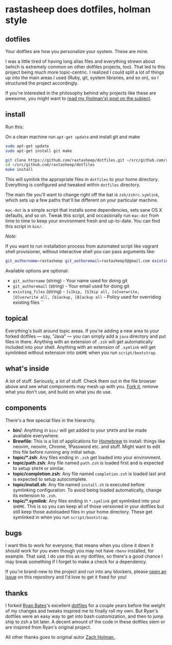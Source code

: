 # rastasheep does dotfiles, holman style

## dotfiles

Your dotfiles are how you personalize your system. These are mine.

I was a little tired of having long alias files and everything strewn about
(which is extremely common on other dotfiles projects, too). That led to this
project being much more topic-centric. I realized I could split a lot of things
up into the main areas I used (Ruby, git, system libraries, and so on), so I
structured the project accordingly.

If you're interested in the philosophy behind why projects like these are
awesome, you might want to [read my (holman's) post on the
subject](http://zachholman.com/2010/08/dotfiles-are-meant-to-be-forked/).

## install

Run this:

On a clean machine run `apt-get update` and install git and make

```bash
sudo apt-get update
sudo apt-get install git make
```

```bash
git clone https://github.com/rastasheep/dotfiles.git ~/src/github.com/rastasheep/dotfiles
cd ~/src/github.com/rastasheep/dotfiles
make install
```

This will symlink the appropriate files in `dotfiles` to your home directory.
Everything is configured and tweaked within `dotfiles` directory.

The main file you'll want to change right off the bat is `zsh/zshrc.symlink`,
which sets up a few paths that'll be different on your particular machine.

`mac-dot` is a simple script that installs some dependencies, sets sane OS X
defaults, and so on. Tweak this script, and occasionally run `mac-dot` from
time to time to keep your environment fresh and up-to-date. You can find
this script in `bin/`.

*Note*:

If you want to run installation process from automated script like vagrant shell
provisioner, without interactive shell you can pass arguments like:

```bash
git_authorname=rastasheep git_authoremail=rastasheep3@gmail.com existing_files=O make -C ~/src/github.com/rastasheep/dotfiles install
```

Available options are optional:

- `git_authorname` (string) - Your name used for doing git
- `git_authoremail` (string) - Your email used for doing git
- `existing_files` (string) - `[s]kip, [S]kip all, [o]verwrite, [O]verwrite all, [b]ackup, [B]ackup all` - Policy used for overriding existing files   ``

## topical

Everything's built around topic areas. If you're adding a new area to your
forked dotfiles — say, "Java" — you can simply add a `java` directory and put
files in there. Anything with an extension of `.zsh` will get automatically
included into your shell. Anything with an extension of `.symlink` will get
symlinked without extension into `$HOME` when you run `script/bootstrap`.

## what's inside

A lot of stuff. Seriously, a lot of stuff. Check them out in the file browser
above and see what components may mesh up with you.
[Fork it](https://github.com/holman/dotfiles/fork), remove what you don't
use, and build on what you do use.

## components

There's a few special files in the hierarchy.

- **bin/**: Anything in `bin/` will get added to your `$PATH` and be made
  available everywhere.
- **Brewfile**: This is a list of applications for [Homebrew](https://brew.sh/)
  to install: things like neovim, neovim, Chrome, 1Password etc.
  and stuff. Might want to edit this file before running any initial setup.
- **topic/\*.zsh**: Any files ending in `.zsh` get loaded into your
  environment.
- **topic/path.zsh**: Any file named `path.zsh` is loaded first and is
  expected to setup `$PATH` or similar.
- **topic/completion.zsh**: Any file named `completion.zsh` is loaded
  last and is expected to setup autocomplete.
- **topic/install.sh**: Any file named `install.sh` is executed before
  symlinking configuration. To avoid being loaded automatically, change its
  extension to `.zsh`.
- **topic/\*.symlink**: Any files ending in `*.symlink` get symlinked into
  your `$HOME`. This is so you can keep all of those versioned in your dotfiles
  but still keep those autoloaded files in your home directory. These get
  symlinked in when you run `script/bootstrap`.

## bugs

I want this to work for everyone; that means when you clone it down it should
work for you even though you may not have `rbenv` installed, for example. That
said, I do use this as *my* dotfiles, so there's a good chance I may break
something if I forget to make a check for a dependency.

If you're brand-new to the project and run into any blockers, please
[open an issue](https://github.com/rastasheep/dotfiles/issues) on this repository
and I'd love to get it fixed for you!

## thanks

I forked [Ryan Bates](http://github.com/ryanb)'s excellent
[dotfiles](http://github.com/ryanb/dotfiles) for a couple years before the
weight of my changes and tweaks inspired me to finally roll my own. But Ryan's
dotfiles were an easy way to get into bash customization, and then to jump ship
to zsh a bit later. A decent amount of the code in these dotfiles stem or are
inspired from Ryan's original project.

All other thanks goes to original autor [Zach Holman
](https://github.com/holman).
